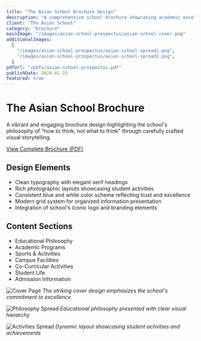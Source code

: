 ```yaml
---
title: "The Asian School Brochure Design"
description: "A comprehensive school brochure showcasing academic excellence and student life"
client: "The Asian School"
category: "brochure"
mainImage: "/images/asian-school-prospectus/asian-school-cover.png"
additionalImages:
  [
    "/images/asian-school-prospectus/asian-school-spread1.png",
    "/images/asian-school-prospectus/asian-school-spread2.png",
  ]
pdfUrl: "/pdfs/asian-school-prospectus.pdf"
publishDate: 2024-01-25
featured: true
---
```


# The Asian School Brochure

A vibrant and engaging brochure design highlighting the school's philosophy of "how to think, not what to think" through carefully crafted visual storytelling.

[View Complete Brochure (PDF)](/pdfs/asian-school-prospectus.pdf)

## Design Elements

- Clean typography with elegant serif headings
- Rich photographic layouts showcasing student activities
- Consistent blue and white color scheme reflecting trust and excellence
- Modern grid system for organized information presentation
- Integration of school's iconic logo and branding elements

## Content Sections

- Educational Philosophy
- Academic Programs
- Sports & Activities
- Campus Facilities
- Co-Curricular Activities
- Student Life
- Admission Information

![Cover Page](/images/asian-school-prospectus/asian-school-cover.png)
_The striking cover design emphasizes the school's commitment to excellence_

![Philosophy Spread](/images/asian-school-prospectus/asian-school-spread1.png)
_Educational philosophy presented with clear visual hierarchy_

![Activities Spread](/images/asian-school-prospectus/asian-school-spread2.png)
_Dynamic layout showcasing student activities and achievements_
